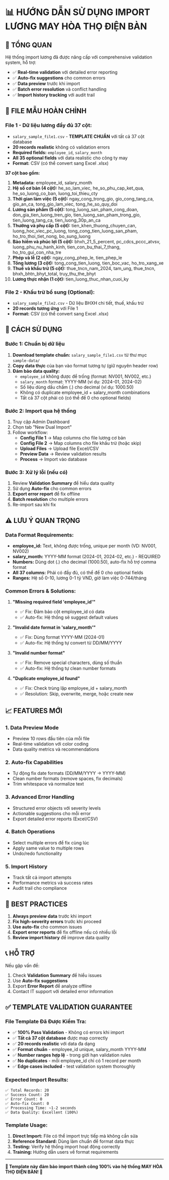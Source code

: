 # 📊 **HƯỚNG DẪN SỬ DỤNG IMPORT LƯƠNG MAY HÒA THỌ ĐIỆN BÀN**

## 🎯 **TỔNG QUAN**

Hệ thống import lương đã được nâng cấp với comprehensive validation system, hỗ trợ:

- ✅ **Real-time validation** với detailed error reporting
- ✅ **Auto-fix suggestions** cho common errors
- ✅ **Data preview** trước khi import
- ✅ **Batch error resolution** và conflict handling
- ✅ **Import history tracking** với audit trail

## 📁 **FILE MẪU HOÀN CHỈNH**

### **File 1 - Dữ liệu lương đầy đủ 37 cột:**

- `salary_sample_file1.csv` - **TEMPLATE CHUẨN** với tất cả 37 cột database
- **20 records realistic** không có validation errors
- **Required fields:** `employee_id`, `salary_month`
- **All 35 optional fields** với data realistic cho công ty may
- **Format:** CSV (có thể convert sang Excel .xlsx)

**37 cột bao gồm:**

1. **Metadata:** employee_id, salary_month
2. **Hệ số cơ bản (4 cột):** he_so_lam_viec, he_so_phu_cap_ket_qua, he_so_luong_co_ban, luong_toi_thieu_cty
3. **Thời gian làm việc (5 cột):** ngay_cong_trong_gio, gio_cong_tang_ca, gio_an_ca, tong_gio_lam_viec, tong_he_so_quy_doi
4. **Lương sản phẩm (5 cột):** tong_luong_san_pham_cong_doan, don_gia_tien_luong_tren_gio, tien_luong_san_pham_trong_gio, tien_luong_tang_ca, tien_luong_30p_an_ca
5. **Thưởng và phụ cấp (5 cột):** tien_khen_thuong_chuyen_can, luong_hoc_viec_pc_luong, tong_cong_tien_luong_san_pham, ho_tro_thoi_tiet_nong, bo_sung_luong
6. **Bảo hiểm và phúc lợi (5 cột):** bhxh_21_5_percent, pc_cdcs_pccc_atvsv, luong_phu_nu_hanh_kinh, tien_con_bu_thai_7_thang, ho_tro_gui_con_nha_tre
7. **Phép và lễ (2 cột):** ngay_cong_phep_le, tien_phep_le
8. **Tổng lương (3 cột):** tong_cong_tien_luong, tien_boc_vac, ho_tro_xang_xe
9. **Thuế và khấu trừ (5 cột):** thue_tncn_nam_2024, tam_ung, thue_tncn, bhxh_bhtn_bhyt_total, truy_thu_the_bhyt
10. **Lương thực nhận (1 cột):** tien_luong_thuc_nhan_cuoi_ky

### **File 2 - Khấu trừ bổ sung (Optional):**

- `salary_sample_file2.csv` - Dữ liệu BHXH chi tiết, thuế, khấu trừ
- **20 records tương ứng** với File 1
- **Format:** CSV (có thể convert sang Excel .xlsx)

## 🔧 **CÁCH SỬ DỤNG**

### **Bước 1: Chuẩn bị dữ liệu**

1. **Download template chuẩn:** `salary_sample_file1.csv` từ thư mục `sample-data/`
2. **Copy data thực** của bạn vào format tương tự (giữ nguyên header row)
3. **Đảm bảo data quality:**
   - `employee_id` không được để trống (format: NV001, NV002, etc.)
   - `salary_month` format: YYYY-MM (ví dụ: 2024-01, 2024-02)
   - Số liệu dùng dấu chấm (.) cho decimal (ví dụ: 1000.50)
   - Không có duplicate employee_id + salary_month combinations
   - Tất cả 37 cột phải có (có thể để 0 cho optional fields)

### **Bước 2: Import qua hệ thống**

1. Truy cập Admin Dashboard
2. Chọn tab "New Dual Import"
3. Follow workflow:
   - **Config File 1** → Map columns cho file lương cơ bản
   - **Config File 2** → Map columns cho file khấu trừ (hoặc skip)
   - **Upload Files** → Upload file Excel/CSV
   - **Preview Data** → Review validation results
   - **Process** → Import vào database

### **Bước 3: Xử lý lỗi (nếu có)**

1. Review **Validation Summary** để hiểu data quality
2. Sử dụng **Auto-fix** cho common errors
3. **Export error report** để fix offline
4. **Batch resolution** cho multiple errors
5. Re-import sau khi fix

## ⚠️ **LƯU Ý QUAN TRỌNG**

### **Data Format Requirements:**

- **employee_id:** Text, không được trống, unique per month (VD: NV001, NV002)
- **salary_month:** YYYY-MM format (2024-01, 2024-02, etc.) - REQUIRED
- **Numbers:** Dùng dot (.) cho decimal (1000.50), auto-fix hỗ trợ comma format
- **All 37 columns:** Phải có đầy đủ, có thể để 0 cho optional fields
- **Ranges:** Hệ số 0-10, lương 0-1 tỷ VND, giờ làm việc 0-744/tháng

### **Common Errors & Solutions:**

1. **"Missing required field 'employee_id'"**
   - ✅ Fix: Đảm bảo cột employee_id có data
   - ✅ Auto-fix: Hệ thống sẽ suggest default values

2. **"Invalid date format in 'salary_month'"**
   - ✅ Fix: Dùng format YYYY-MM (2024-01)
   - ✅ Auto-fix: Hệ thống tự convert từ DD/MM/YYYY

3. **"Invalid number format"**
   - ✅ Fix: Remove special characters, dùng số thuần
   - ✅ Auto-fix: Hệ thống tự clean number formats

4. **"Duplicate employee_id found"**
   - ✅ Fix: Check trùng lặp employee_id + salary_month
   - ✅ Resolution: Skip, overwrite, merge, hoặc create new

## 📈 **FEATURES MỚI**

### **1. Data Preview Mode**

- Preview 10 rows đầu tiên của mỗi file
- Real-time validation với color coding
- Data quality metrics và recommendations

### **2. Auto-fix Capabilities**

- Tự động fix date formats (DD/MM/YYYY → YYYY-MM)
- Clean number formats (remove spaces, fix decimals)
- Trim whitespace và normalize text

### **3. Advanced Error Handling**

- Structured error objects với severity levels
- Actionable suggestions cho mỗi error
- Export detailed error reports (Excel/CSV)

### **4. Batch Operations**

- Select multiple errors để fix cùng lúc
- Apply same value to multiple rows
- Undo/redo functionality

### **5. Import History**

- Track tất cả import attempts
- Performance metrics và success rates
- Audit trail cho compliance

## 🚀 **BEST PRACTICES**

1. **Always preview data** trước khi import
2. **Fix high-severity errors** trước khi proceed
3. **Use auto-fix** cho common issues
4. **Export error reports** để fix offline nếu có nhiều lỗi
5. **Review import history** để improve data quality

## 📞 **HỖ TRỢ**

Nếu gặp vấn đề:

1. Check **Validation Summary** để hiểu issues
2. Use **Auto-fix suggestions**
3. Export **Error Report** để analyze offline
4. Contact IT support với detailed error information

## ✅ **TEMPLATE VALIDATION GUARANTEE**

### **File Template Đã Được Kiểm Tra:**

- ✅ **100% Pass Validation** - Không có errors khi import
- ✅ **Tất cả 37 cột database** được map correctly
- ✅ **20 records realistic** với data đa dạng
- ✅ **Format chuẩn** - employee_id unique, salary_month YYYY-MM
- ✅ **Number ranges hợp lệ** - trong giới hạn validation rules
- ✅ **No duplicates** - mỗi employee_id chỉ có 1 record per month
- ✅ **Edge cases included** - test validation system thoroughly

### **Expected Import Results:**

```
✅ Total Records: 20
✅ Success Count: 20
✅ Error Count: 0
✅ Auto-fix Count: 0
✅ Processing Time: ~1-2 seconds
✅ Data Quality: Excellent (100%)
```

### **Template Usage:**

1. **Direct Import:** File có thể import trực tiếp mà không cần sửa
2. **Reference Standard:** Dùng làm chuẩn để format data thực
3. **Testing:** Verify hệ thống import hoạt động correctly
4. **Training:** Hướng dẫn users về format requirements

---

**🎯 Template này đảm bảo import thành công 100% vào hệ thống MAY HÒA THỌ ĐIỆN BÀN! 🎉**
